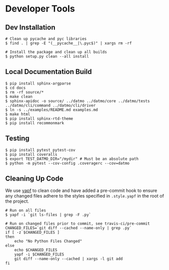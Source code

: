 # Developer Tools

## Dev Installation
```
# Clean up pycache and pyc libraries
$ find . | grep -E "(__pycache__|\.pyc$)" | xargs rm -rf

# Install the package and clean up all builds
$ python setup.py clean --all install
```

## Local Documentation Build
```
$ pip install sphinx-argparse
$ cd docs
$ rm -rf source/*
$ make clean
$ sphinx-apidoc -o source/ ../datmo ../datmo/core ../datmo/tests ../datmo/cli/command ../datmo/cli/driver
$ ln -s ../examples/README.md examples.md
$ make html
$ pip install sphinx-rtd-theme
$ pip install recommonmark
```

## Testing
```
$ pip install pytest pytest-cov
$ pip install coveralls
$ export TEST_DATMO_DIR="/mydir" # Must be an absolute path
$ python -m pytest --cov-config .coveragerc --cov=datmo
```

## Cleaning Up Code
We use [yapf](https://github.com/google/yapf) to clean code and have added a pre-commit hook to
ensure any changed files adhere to the styles specified in `.style.yapf` in the root of the project. 

```
# Run on all files 
$ yapf -i `git ls-files | grep -F .py`
```

```
# Run on changed files prior to commit, see travis-ci/pre-commit
CHANGED_FILES=`git diff --cached --name-only | grep .py`
if [ -z $CHANGED_FILES ]
then
    echo "No Python Files Changed"
else
    echo $CHANGED_FILES
    yapf -i $CHANGED_FILES
    git diff --name-only --cached | xargs -l git add
fi
```